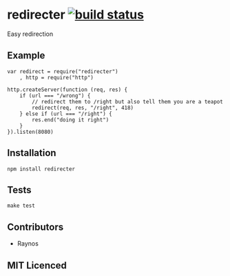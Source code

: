# redirecter [![build status][1]][2]

Easy redirection

## Example

    var redirect = require("redirecter")
        , http = require("http")

    http.createServer(function (req, res) {
        if (url === "/wrong") {
            // redirect them to /right but also tell them you are a teapot
            redirect(req, res, "/right", 418)
        } else if (url === "/right") {
            res.end("doing it right")
        }
    }).listen(8080)

## Installation

`npm install redirecter`

## Tests

`make test`

## Contributors

 - Raynos

## MIT Licenced

  [1]: https://secure.travis-ci.org/Raynos/redirecter.png
  [2]: http://travis-ci.org/Raynos/redirecter